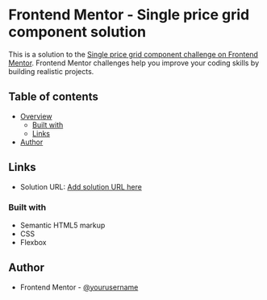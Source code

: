 # Frontend Mentor - Single price grid component solution

This is a solution to the [Single price grid component challenge on Frontend Mentor](https://www.frontendmentor.io/challenges/single-price-grid-component-5ce41129d0ff452fec5abbbc). Frontend Mentor challenges help you improve your coding skills by building realistic projects.

## Table of contents

- [Overview](#overview)
  - [Built with](#built-with)
  - [Links](#link)
- [Author](#author)

## Links

- Solution URL: [Add solution URL here](https://your-solution-url.com)


### Built with

- Semantic HTML5 markup
- CSS 
- Flexbox


## Author

- Frontend Mentor - [@yourusername](https://www.frontendmentor.io/profile/yourusername)

